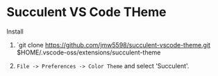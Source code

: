 # Succulent VS Code THeme

Install

1. `git clone https://github.com/jmw5598/succulent-vscode-theme.git $HOME/.vscode-oss/extensions/succulent-theme

2. `File -> Preferences -> Color Theme` and select 'Succulent'.